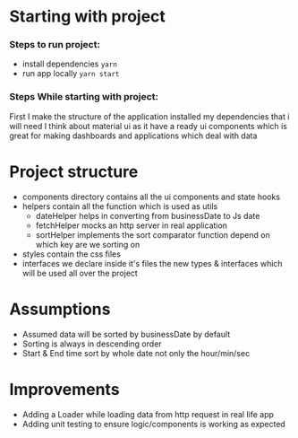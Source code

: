 # Starting with project

### Steps to run project:

- install dependencies `yarn`
- run app locally `yarn start`

### Steps While starting with project:

First I make the structure of the application installed my dependencies that i will need
I think about material ui as it have a ready ui components which is great for making dashboards and applications which deal with data

# Project structure

- components directory contains all the ui components and state hooks
- helpers contain all the function which is used as utils
  - dateHelper helps in converting from businessDate to Js date
  - fetchHelper mocks an http server in real application
  - sortHelper implements the sort comparator function depend on which key are we sorting on
- styles contain the css files
- interfaces we declare inside it's files the new types & interfaces which will be used all over the project

# Assumptions

- Assumed data will be sorted by businessDate by default
- Sorting is always in descending order
- Start & End time sort by whole date not only the hour/min/sec

# Improvements

- Adding a Loader while loading data from http request in real life app
- Adding unit testing to ensure logic/components is working as expected
